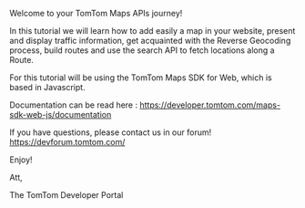 Welcome to your TomTom Maps APIs journey!

In this tutorial we will learn how to add easily a map in your website, present and display traffic information, get acquainted with the Reverse Geocoding process, build routes and use the search API to fetch locations along a Route.

For this tutorial will be using the TomTom Maps SDK for Web, which is based in Javascript.

Documentation can be read here : https://developer.tomtom.com/maps-sdk-web-js/documentation

If you have questions, please contact us in our forum! https://devforum.tomtom.com/

Enjoy!

Att,

The TomTom Developer Portal
